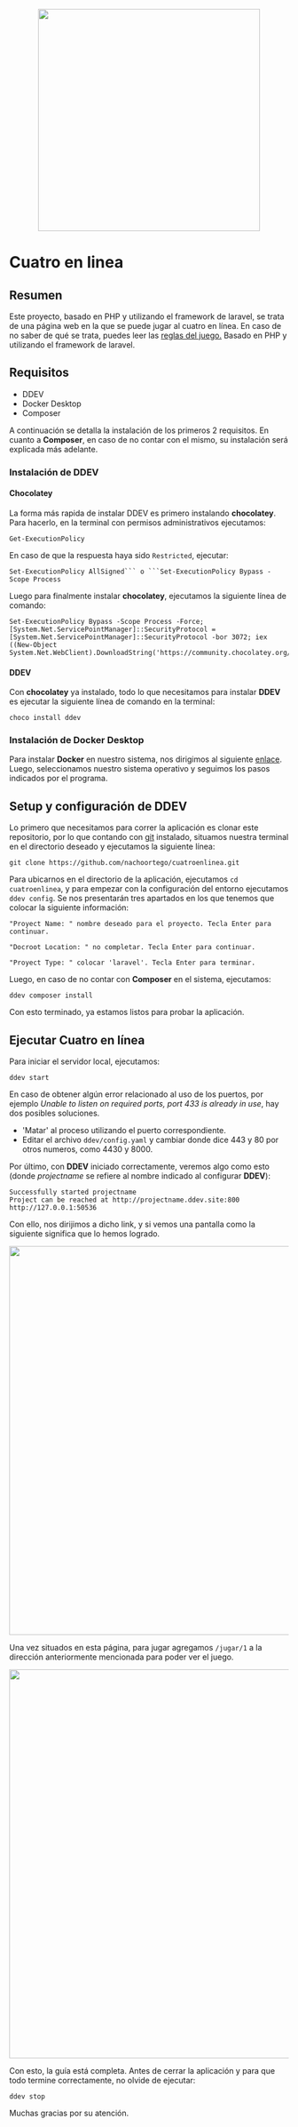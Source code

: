 <p align="center"><a href="https://laravel.com" target="_blank"><img src="https://raw.githubusercontent.com/laravel/art/master/logo-lockup/5%20SVG/2%20CMYK/1%20Full%20Color/laravel-logolockup-cmyk-red.svg" width="400"></a></p>

# Cuatro en linea


## Resumen
Este proyecto, basado en PHP y utilizando el framework de laravel, se trata de una página web en la que se puede jugar al cuatro en línea. En caso de no saber de qué se trata, puedes leer las <a href="https://www.casualarena.com/es/conecta-4/reglas#:~:text=Se%20juega%20siempre%20entre%202,horizontal%2C%20vertical%20u%20oblicuo%20gana."  target="_blank">reglas del juego.</a> Basado en PHP y utilizando el framework de laravel.


## Requisitos
- DDEV
- Docker Desktop
- Composer

A continuación se detalla la instalación de los primeros 2 requisitos. En cuanto a **Composer**, en caso de no contar con el mismo, su instalación será explicada más adelante.

### Instalación de DDEV
#### Chocolatey
La forma más rapida de instalar DDEV es primero instalando **chocolatey**.
Para hacerlo, en la terminal con permisos administrativos ejecutamos:
```
Get-ExecutionPolicy
```
En caso de que la respuesta haya sido ```Restricted```, ejecutar:
```
Set-ExecutionPolicy AllSigned``` o ```Set-ExecutionPolicy Bypass -Scope Process
```
Luego para finalmente instalar **chocolatey**, ejecutamos la siguiente línea de comando:
```
Set-ExecutionPolicy Bypass -Scope Process -Force; [System.Net.ServicePointManager]::SecurityProtocol = [System.Net.ServicePointManager]::SecurityProtocol -bor 3072; iex ((New-Object System.Net.WebClient).DownloadString('https://community.chocolatey.org/install.ps1'))
```

#### DDEV
Con **chocolatey** ya instalado, todo lo que necesitamos para instalar **DDEV** es ejecutar la siguiente línea de comando en la terminal:
```
choco install ddev
```

### Instalación de Docker Desktop
Para instalar **Docker** en nuestro sistema, nos dirigimos al siguiente [enlace](https://www.docker.com/get-started/). Luego, seleccionamos nuestro sistema operativo y seguimos los pasos indicados por el programa. 


## Setup y configuración de DDEV

Lo primero que necesitamos para correr la aplicación es clonar este repositorio, por lo que contando con [git](https://git-scm.com/downloads) instalado, situamos nuestra terminal en el directorio deseado y ejecutamos la siguiente línea:
```
git clone https://github.com/nachoortego/cuatroenlinea.git
```
Para ubicarnos en el directorio de la aplicación, ejecutamos ```cd cuatroenlinea```, y para empezar con la configuración del entorno ejecutamos ```ddev config```. Se nos presentarán tres apartados en los que tenemos que colocar la siguiente información:
```
"Proyect Name: " nombre deseado para el proyecto. Tecla Enter para continuar.

"Docroot Location: " no completar. Tecla Enter para continuar.

"Proyect Type: " colocar 'laravel'. Tecla Enter para terminar.
```
Luego, en caso de no contar con **Composer** en el sistema, ejecutamos:
```
ddev composer install
```
Con esto terminado, ya estamos listos para probar la aplicación.


## Ejecutar Cuatro en línea
Para iniciar el servidor local, ejecutamos:
```
ddev start
```
En caso de obtener algún error relacionado al uso de los puertos, por ejemplo *Unable to listen on required ports, port 433 is already in use*, hay dos posibles soluciones.
- 'Matar' al proceso utilizando el puerto correspondiente.
- Editar el archivo ```ddev/config.yaml``` y cambiar donde dice 443 y 80 por otros numeros, como 4430 y 8000.

Por último, con **DDEV** iniciado correctamente, veremos algo como esto (donde *projectname* se refiere al nombre indicado al configurar **DDEV**):
```
Successfully started projectname
Project can be reached at http://projectname.ddev.site:800 http://127.0.0.1:50536
```
Con ello, nos dirijimos a dicho link, y si vemos una pantalla como la siguiente significa que lo hemos logrado.

<p align="center"><a href="https://laravel.com" target="_blank"><img src="https://cdn.discordapp.com/attachments/740983198636441710/988505028014800956/unknown.png" width="700"></a></p>

Una vez situados en esta página, para jugar agregamos ```/jugar/1``` a la dirección anteriormente mencionada para poder ver el juego.

<p align="center"><a href="https://laravel.com" target="_blank"><img src="https://cdn.discordapp.com/attachments/740983198636441710/988505223746183228/unknown.png" width="700"></a></p>

Con esto, la guía está completa. Antes de cerrar la aplicación y para que todo termine correctamente, no olvide de ejecutar:
```
ddev stop
```
Muchas gracias por su atención.
